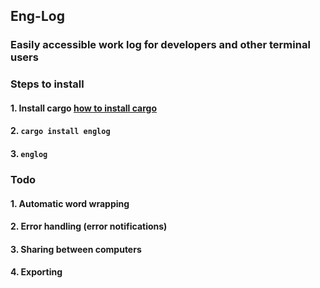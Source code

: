 ## Eng-Log

### Easily accessible work log for developers and other terminal users

### Steps to install
#### 1. Install cargo [how to install cargo](https://doc.rust-lang.org/cargo/getting-started/installation.html)
#### 2. `cargo install englog`
#### 3. `englog`


### Todo
#### 1. Automatic word wrapping
#### 2. Error handling (error notifications)
#### 3. Sharing between computers
#### 4. Exporting
